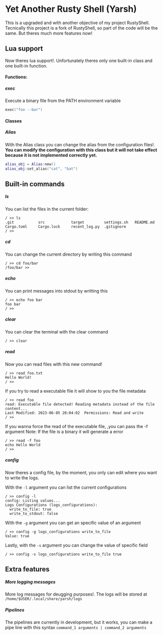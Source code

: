 # Yet Another Rusty Shell (Yarsh)

This is a upgraded and with another objective of my project RustyShell.
Tecnically this project is a fork of RustyShell, so part of the code will be the same. But theres much more features now!

## Lua support
Now theres lua support!. Unfortunately theres only one built-in class and one built-in function.

#### Functions:
##### exec
Execute a binary file from the PATH environment variable
```lua
exec("foo --bar")
```

#### Classes
##### Alias
With the Alias class you can change the alias from the configuration files!. **You can modify the configuration with this class but it will not take effect because it is not implemented correctly yet.**

```lua
alias_obj = Alias:new()
alias_obj:set_alias("cat", "bat")
```


## Built-in commands

##### ls
You can list the files in the current folder:
```
/ >> ls
.git           src            target         settings.sh   README.md      
Cargo.toml     Cargo.lock     recent_log.py  .gitignore 
/ >>
```
##### cd
You can change the current directory by writing this command
```
/ >> cd foo/bar
/foo/bar >> 
```

##### echo
You can print messages into stdout by writting this
```
/ >> echo foo bar
foo bar
/ >>
```

##### clear
You can clear the terminal with the clear command
```
/ >> clear
```

##### read
Now you can read files with this new command! 
```
/ >> read foo.txt
Hello World!
/ >>
```
If you try to read a executable file it will show to you the file metadata
```
/ >> read foo
read: Executable file detected! Reading metadata instead of the file content...
Last Modified: 2023-06-05 20:04:02  Permissions: Read and write
/ >>
```
If you wanna force the read of the executable file, ,you can pass the -f argument
Note: If the file is a binary it will generate a error
```
/ >> read -f foo
echo Hello World
/ >>
```

##### config
Now theres a config file, by the moment, you only can edit where you want to write the logs.

With the `-l` argument you can list the current configurations
```
/ >> config -l
config: Listing values...
Logs Configurations (logs_configurations):
  write_to_file: true
  write_to_stdout: false
```

With the `-g` argument you can get an specific value of an argument
```
/ >> config -g logs_configurations write_to_file
Value: true
```

Lastly, with the `-s` argument you can change the value of specific field
```
/ >> config -s logs_configurations write_to_file true
```

## Extra features

##### More logging messages
More log messages for deugging purposes!. The logs will be stored at `/home/$USER/.local/share/yarsh/logs`

##### Pipelines
The pipelines are currently in development, but it works, you can make a pipe line with this syntax
`command_1 arguments | command_2 arguments`